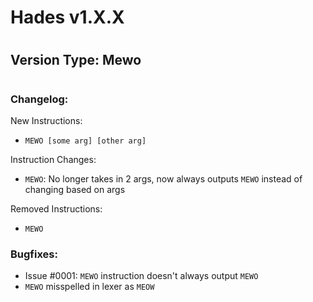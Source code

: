 # Hades v1.X.X
#
<!-- Major updates are fundamental changes to the overall behavior of Hades, they will be denoted by the first number in the version code -->
<!-- Instruction changes/additions/removals will all be denoted in the second number -->
<!-- Bug fixes and Hotfixes will be denoted in the last number -->
<!-- Hot fixes are any bugfixes that happen within 2 weeks of the most recent Major/Minor release -->

## Version Type: Mewo<!-- Major Update/Instruction change/Instruction Addition/Instruction Removal/Bugfix/Hotfix -->
#
### Changelog:
New Instructions:
- `MEWO [some arg] [other arg]` <!-- num/label/postion/value/alias/file -->

Instruction Changes:
- `MEWO`: No longer takes in 2 args, now always outputs `MEWO` instead of changing based on args

Removed Instructions:
- `MEWO`

### Bugfixes: <!-- Rename to Hotfix if it is a hotfix release -->
- Issue #0001: `MEWO` instruction doesn't always output `MEWO`
- `MEWO` misspelled in lexer as `MEOW`